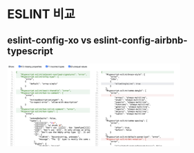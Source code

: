 # ESLINT 비교

## eslint-config-xo vs eslint-config-airbnb-typescript

<img src="./compare_lint.png" width="400px" title="compare_lint"/>
